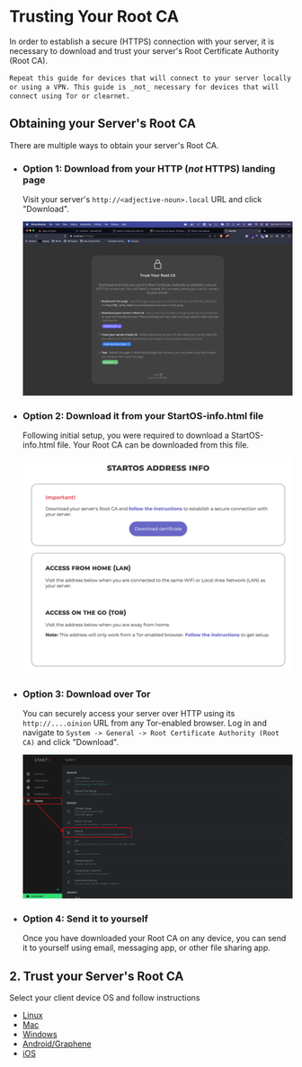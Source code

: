 # Trusting Your Root CA

In order to establish a secure (HTTPS) connection with your server, it is necessary to download and trust your server's Root Certificate Authority (Root CA).

```admonish note
Repeat this guide for devices that will connect to your server locally or using a VPN. This guide is _not_ necessary for devices that will connect using Tor or clearnet.
```

## Obtaining your Server's Root CA

There are multiple ways to obtain your server's Root CA.

- ### Option 1: Download from your HTTP (_not_ HTTPS) landing page

  Visit your server's `http://<adjective-noun>.local` URL and click "Download".

  ![Trust Root CA Login](./assets/ca-download-login.png)

- ### Option 2: Download it from your StartOS-info.html file

  Following initial setup, you were required to download a StartOS-info.html file. Your Root CA can be downloaded from this file.

  ![Address Info](./assets/ca-download-address-info.png)

- ### Option 3: Download over Tor

  You can securely access your server over HTTP using its `http://....oinion` URL from any Tor-enabled browser. Log in and navigate to `System -> General -> Root Certificate Authority (Root CA)` and click "Download".

  ![CA Download](./assets/ca-download-system.png)

- ### Option 4: Send it to yourself

  Once you have downloaded your Root CA on any device, you can send it to yourself using email, messaging app, or other file sharing app.

## 2. Trust your Server's Root CA

Select your client device OS and follow instructions

- [Linux](../../device-guides/linux/ca.md)
- [Mac](../../device-guides/mac/ca.md)
- [Windows](../../device-guides/windows/ca.md)
- [Android/Graphene](../../device-guides/android/ca.md)
- [iOS](../../device-guides/ios/ca.md)
